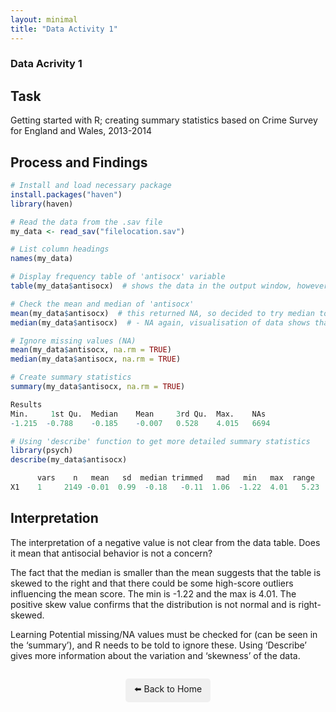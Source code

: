 ```yaml
---
layout: minimal
title: "Data Activity 1"
---
```


### Data Acrivity 1

## Task

Getting started with R; creating summary statistics based on Crime Survey for England and Wales, 2013-2014

## Process and Findings

```r
# Install and load necessary package
install.packages("haven")
library(haven)

# Read the data from the .sav file
my_data <- read_sav("filelocation.sav")

# List column headings
names(my_data)

# Display frequency table of 'antisocx' variable
table(my_data$antisocx)  # shows the data in the output window, however realized it is better to view this in the ‘my_data’ tab in the programming window.  

# Check the mean and median of 'antisocx'
mean(my_data$antisocx)  # this returned NA, so decided to try median to see if same issue
median(my_data$antisocx)  # - NA again, visualisation of data shows that ‘NA’ is a recorded response in many rows. Therefore, we need to tell R to ignore missing values, as shown below.

# Ignore missing values (NA)
mean(my_data$antisocx, na.rm = TRUE)
median(my_data$antisocx, na.rm = TRUE)

# Create summary statistics
summary(my_data$antisocx, na.rm = TRUE)

Results
Min.     1st Qu.  Median    Mean     3rd Qu.  Max.    NAs
-1.215  -0.788    -0.185    -0.007   0.528    4.015   6694

# Using 'describe' function to get more detailed summary statistics
library(psych)
describe(my_data$antisocx)

      vars    n   mean   sd  median trimmed   mad   min   max  range   skew kurtosis   se
X1    1     2149 -0.01  0.99  -0.18   -0.11  1.06  -1.22  4.01   5.23   0.8  0.23     0.02

```
## Interpretation
The interpretation of a negative value is not clear from the data table. Does it mean that antisocial behavior is not a concern?

The fact that the median is smaller than the mean suggests that the table is skewed to the right and that there could be some high-score outliers influencing the mean score. The min is -1.22 and the max is 4.01. The positive skew value confirms that the distribution is not normal and is right-skewed.

Learning
Potential missing/NA values must be checked for (can be seen in the ‘summary’), and R needs to be told to ignore these. Using ‘Describe’ gives more information about the variation and ‘skewness’ of the data.

<p style="text-align: center; margin-top: 2em;">
  <a href="../index.html" style="text-decoration: none; background: #f0f0f0; padding: 0.5em 1em; border-radius: 5px; display: inline-block;">
    ⬅️ Back to Home
  </a>
</p>

